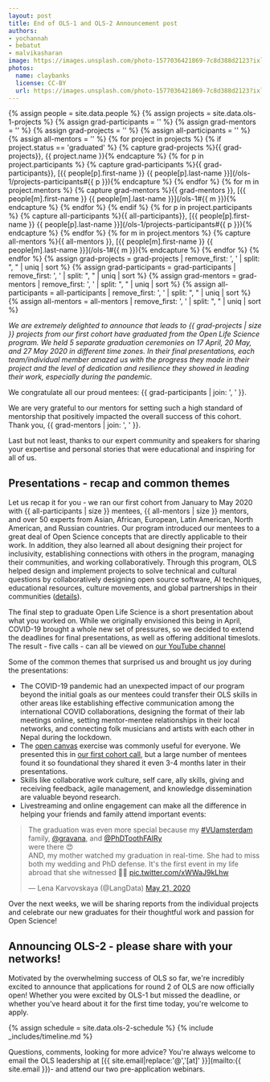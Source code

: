 ```yaml
---
layout: post
title: End of OLS-1 and OLS-2 Announcement post
authors:
- yochannah
- bebatut
- malvikasharan
image: https://images.unsplash.com/photo-1577036421869-7c8d388d2123?ixlib=rb-1.2.1&ixid=eyJhcHBfaWQiOjEyMDd9&auto=format&fit=crop&w=1950&q=80
photos:
  name: claybanks
  license: CC-BY
  url: https://images.unsplash.com/photo-1577036421869-7c8d388d2123?ixlib=rb-1.2.1&ixid=eyJhcHBfaWQiOjEyMDd9&auto=format&fit=crop&w=1950&q=80
---
```


{% assign people = site.data.people %}
{% assign projects = site.data.ols-1-projects %}
{% assign grad-participants = '' %}
{% assign grad-mentors = '' %}
{% assign grad-projects = '' %}
{% assign all-participants = '' %}
{% assign all-mentors = '' %}
{% for project in projects %}
    {% if project.status == 'graduated' %}
        {% capture grad-projects %}{{ grad-projects}}, {{ project.name }}{% endcapture %}
        {% for p in project.participants %}
            {% capture grad-participants %}{{ grad-participants}}, [{{ people[p].first-name }} {{ people[p].last-name }}](/ols-1/projects-participants#{{ p }}){% endcapture %}
        {% endfor %}
        {% for m in project.mentors %}
            {% capture grad-mentors %}{{ grad-mentors }}, [{{ people[m].first-name }} {{ people[m].last-name }}](/ols-1#{{ m }}){% endcapture %}
        {% endfor %}
    {% endif %}
    {% for p in project.participants %}
        {% capture all-participants %}{{ all-participants}}, [{{ people[p].first-name }} {{ people[p].last-name }}](/ols-1/projects-participants#{{ p }}){% endcapture %}
    {% endfor %}
    {% for m in project.mentors %}
        {% capture all-mentors %}{{ all-mentors }}, [{{ people[m].first-name }} {{ people[m].last-name }}](/ols-1#{{ m }}){% endcapture %}
    {% endfor %}
{% endfor %}
{% assign grad-projects = grad-projects | remove_first: ', ' | split: ", " | uniq | sort %}
{% assign grad-participants = grad-participants | remove_first: ', ' | split: ", " | uniq | sort %}
{% assign grad-mentors = grad-mentors | remove_first: ', ' | split: ", " | uniq | sort %}
{% assign all-participants = all-participants | remove_first: ', ' | split: ", " | uniq | sort %}
{% assign all-mentors = all-mentors | remove_first: ', ' | split: ", " | uniq | sort %}

*We are extremely delighted to announce that leads to {{ grad-projects | size }} projects from our first cohort have graduated from the Open Life Science program.
We held 5 separate graduation ceremonies on 17 April, 20 May, and 27 May 2020 in different time zones. In their final presentations, each team/individual member amazed us with the progress they made in their project and the level of dedication and resilience they showed in leading their work, especially during the pandemic.*

We congratulate all our proud mentees: {{ grad-participants | join: ', ' }}.

We are very grateful to our mentors for setting such a high standard of mentorship that positively impacted the overall success of this cohort. Thank you, {{ grad-mentors | join: ', ' }}.

Last but not least, thanks to our expert community and speakers for sharing your expertise and personal stories that were educational and inspiring for all of us.

## Presentations - recap and common themes

Let us recap it for you - we ran our first cohort from January to May 2020 with {{ all-participants | size }} mentees, {{ all-mentors | size }} mentors, and over 50 experts from Asian, African, European, Latin American, North American, and Russian countries.
Our program introduced our mentees to a great deal of Open Science concepts that are directly applicable to their work. In addition, they also learned all about designing their project for inclusivity, establishing connections with others in the program, managing their communities, and working collaboratively.
Through this program, OLS helped design and implement projects to solve technical and cultural questions by collaboratively designing open source software, AI techniques, educational resources, culture movements, and global partnerships in their communities ([details](/ols-1/projects-participants/)).

The final step to graduate Open Life Science is a short presentation about what you worked on. While we originally envisioned this being in April, COVID-19 brought a whole new set of pressures, so we decided to extend the deadlines for final presentations, as well as offering additional timeslots. The result - five calls - can all be viewed on [our YouTube channel](https://www.youtube.com/playlist?list=PL1CvC6Ez54KB6U9GtjOjwESMurHgT41qM&advanced_settings=1&disable_polymer=1)

Some of the common themes that surprised us and brought us joy during the presentations:
- The COVID-19 pandemic had an unexpected impact of our program beyond the initial goals as our mentees could transfer their OLS skills in other areas like establishing effective communication among the international COVID collaborations, designing the format of their lab meetings online, setting mentor-mentee relationships in their local networks, and connecting folk musicians and artists with each other in Nepal during the lockdown.
- The [open canvas](https://docs.google.com/presentation/d/1MeJo0TyuMg_waLk1J4q9y1aAqKNMuRBlnmxEChSz-cQ/edit#slide=id.p) exercise was commonly useful for everyone. We presented this in [our first cohort call](/ols-1/week02/), but a large number of mentees found it so foundational they shared it even 3-4 months later in their presentations.
- Skills like collaborative work culture, self care, ally skills, giving and receiving feedback, agile management, and knowledge dissemination are valuable beyond research.
- Livestreaming and online engagement can make all the difference in helping your friends and family attend important events:

<blockquote class="twitter-tweet"><p lang="en" dir="ltr">The graduation was even more special because my <a href="https://twitter.com/hashtag/VUamsterdam?src=hash&amp;ref_src=twsrc%5Etfw">#VUamsterdam</a> family, <a href="https://twitter.com/gravana?ref_src=twsrc%5Etfw">@gravana</a>, and <a href="https://twitter.com/PhDToothFAIRy?ref_src=twsrc%5Etfw">@PhDToothFAIRy</a><br>were there 😍<br>AND, my mother watched my graduation in real-time. She had to miss both my wedding and PhD defense. It&#39;s the first event in my life abroad that she witnessed 👩‍👧 <a href="https://t.co/xWWaJ9kLhw">pic.twitter.com/xWWaJ9kLhw</a></p>&mdash; Lena Karvovskaya (@LangData) <a href="https://twitter.com/LangData/status/1263468708330078209?ref_src=twsrc%5Etfw">May 21, 2020</a></blockquote> <script async src="https://platform.twitter.com/widgets.js" charset="utf-8"></script>

Over the next weeks, we will be sharing reports from the individual projects and celebrate our new graduates for their thoughtful work and passion for Open Science!

## Announcing OLS-2 - please share with your networks!

Motivated by the overwhelming success of OLS so far, we're incredibly excited to announce that applications for round 2 of OLS are now officially open!
Whether you were excited by OLS-1 but missed the deadline, or whether you've heard about it for the first time today, you're welcome to apply.

{% assign schedule = site.data.ols-2-schedule %}
{% include _includes/timeline.md %}

Questions, comments, looking for more advice? You're always welcome to email the OLS leadership at [{{ site.email|replace:'@','[at]' }}](mailto:{{ site.email }})- and attend our two pre-application webinars.
